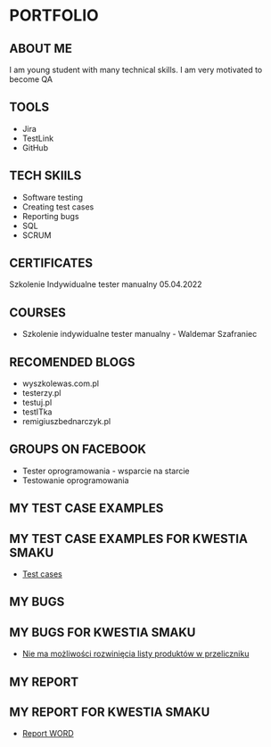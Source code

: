 # PORTFOLIO
## ABOUT ME
I am young student with many technical skills. I am very motivated to become QA
## TOOLS
* Jira
* TestLink
* GitHub
## TECH SKIILS
* Software testing
* Creating test cases
* Reporting bugs
* SQL
* SCRUM
## CERTIFICATES
Szkolenie Indywidualne tester manualny 05.04.2022
## COURSES
* Szkolenie indywidualne tester manualny - Waldemar Szafraniec
## RECOMENDED BLOGS
* wyszkolewas.com.pl
* testerzy.pl
* testuj.pl
* testITka
* remigiuszbednarczyk.pl
## GROUPS ON FACEBOOK
* Tester oprogramowania - wsparcie na starcie
* Testowanie oprogramowania
## MY TEST CASE EXAMPLES
## MY TEST CASE EXAMPLES FOR KWESTIA SMAKU
* [Test cases](https://drive.google.com/file/d/1RTE09-O0-3413zHiPTvHGQRbojaxn94_/view?usp=sharing)
## MY BUGS
## MY BUGS FOR KWESTIA SMAKU
* [Nie ma możliwości rozwinięcia listy produktów w przeliczniku ](https://docs.google.com/document/d/1ty-ABKNZS-S9fFBjzUQzNQhZU9awHDFM/edit)
## MY REPORT
## MY REPORT FOR KWESTIA SMAKU
* [Report WORD](https://docs.google.com/document/d/15wjDJPvCi11k7bVnQ80QtP4SY-arKE81/edit?usp=sharing&ouid=110511672575617992024&rtpof=true&sd=true)
